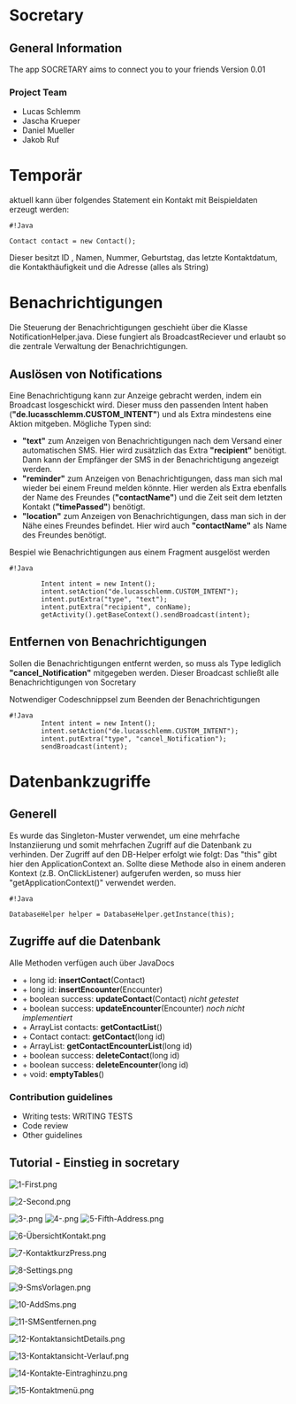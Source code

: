 # Socretary #

## General Information ##
The app SOCRETARY aims to connect you to your friends
Version 0.01

### Project Team ###

* Lucas Schlemm
* Jascha Krueper
* Daniel Mueller
* Jakob Ruf

# Temporär #

aktuell kann über folgendes Statement ein Kontakt mit Beispieldaten erzeugt werden:

```
#!Java

Contact contact = new Contact();
```
Dieser besitzt ID , Namen, Nummer, Geburtstag, das letzte Kontaktdatum, die Kontakthäufigkeit und die Adresse (alles als String)


# Benachrichtigungen #

Die Steuerung der Benachrichtigungen geschieht über die Klasse NotificationHelper.java.
Diese fungiert als BroadcastReciever und erlaubt so die zentrale Verwaltung der Benachrichtigungen.

## Auslösen von Notifications ##

Eine Benachrichtigung kann zur Anzeige gebracht werden, indem ein Broadcast losgeschickt wird.
Dieser muss den passenden Intent haben (**"de.lucasschlemm.CUSTOM_INTENT"**) und als Extra mindestens eine Aktion mitgeben.
Mögliche Typen sind:

* **"text"** zum Anzeigen von Benachrichtigungen nach dem Versand einer automatischen SMS. Hier wird zusätzlich das Extra **"recipient"** benötigt. Dann kann der Empfänger der SMS in der Benachrichtigung angezeigt werden.
* **"reminder"** zum Anzeigen von Benachrichtigungen, dass man sich mal wieder bei einem Freund melden könnte. Hier werden als Extra ebenfalls der Name des Freundes (**"contactName"**) und die Zeit seit dem letzten Kontakt (**"timePassed"**) benötigt.
* **"location"** zum Anzeigen von Benachrichtigungen, dass man sich in der Nähe eines Freundes befindet. Hier wird auch **"contactName"** als Name des Freundes benötigt.

Bespiel wie Benachrichtigungen aus einem Fragment ausgelöst werden
```
#!Java

        Intent intent = new Intent();
        intent.setAction("de.lucasschlemm.CUSTOM_INTENT");
        intent.putExtra("type", "text");
        intent.putExtra("recipient", conName);
        getActivity().getBaseContext().sendBroadcast(intent);
```
## Entfernen von Benachrichtigungen ##

Sollen die Benachrichtigungen entfernt werden, so muss als Type lediglich **"cancel_Notification"** mitgegeben werden. Dieser Broadcast schließt alle Benachrichtigungen von Socretary

Notwendiger Codeschnippsel zum Beenden der Benachrichtigungen
```
#!Java
        Intent intent = new Intent();
        intent.setAction("de.lucasschlemm.CUSTOM_INTENT");
        intent.putExtra("type", "cancel_Notification");
        sendBroadcast(intent);
```

# Datenbankzugriffe #

## Generell ##

Es wurde das Singleton-Muster verwendet, um eine mehrfache Instanziierung und somit mehrfachen Zugriff auf die Datenbank zu verhinden. Der Zugriff auf den DB-Helper erfolgt wie folgt:
Das "this" gibt hier den ApplicationContext an. Sollte diese Methode also in einem anderen Kontext (z.B. OnClickListener) aufgerufen werden, so muss hier "getApplicationContext()" verwendet werden.

```
#!Java

DatabaseHelper helper = DatabaseHelper.getInstance(this);
```

## Zugriffe auf die Datenbank ##

Alle Methoden verfügen auch über JavaDocs

* \+ long id: **insertContact**(Contact)
* \+ long id: **insertEncounter**(Encounter)
* \+ boolean success: **updateContact**(Contact) *nicht getestet*
* \+ boolean success: **updateEncounter**(Encounter) *noch nicht implementiert*
* \+ ArrayList<Contact> contacts: **getContactList**()
* \+ Contact contact: **getContact**(long id)
* \+ ArrayList<Encounter>: **getContactEncounterList**(long id)
* \+ boolean success: **deleteContact**(long id)
* \+ boolean success: **deleteEncounter**(long id)
* \+ void: **emptyTables**()




### Contribution guidelines ###

* Writing tests: WRITING TESTS
* Code review
* Other guidelines


## Tutorial - Einstieg in socretary ##

![1-First.png](https://bitbucket.org/repo/aAzoKb/images/1271786039-1-First.png)

![2-Second.png](https://bitbucket.org/repo/aAzoKb/images/2783151772-2-Second.png)

![3-.png](https://bitbucket.org/repo/aAzoKb/images/214797380-3-.png)
![4-.png](https://bitbucket.org/repo/aAzoKb/images/4103426109-4-.png)
![5-Fifth-Address.png](https://bitbucket.org/repo/aAzoKb/images/358176076-5-Fifth-Address.png)

![6-ÜbersichtKontakt.png](https://bitbucket.org/repo/aAzoKb/images/1473694768-6-%C3%9CbersichtKontakt.png)

![7-KontaktkurzPress.png](https://bitbucket.org/repo/aAzoKb/images/441216587-7-KontaktkurzPress.png)

![8-Settings.png](https://bitbucket.org/repo/aAzoKb/images/4084048922-8-Settings.png)

![9-SmsVorlagen.png](https://bitbucket.org/repo/aAzoKb/images/2577379485-9-SmsVorlagen.png)

![10-AddSms.png](https://bitbucket.org/repo/aAzoKb/images/271390194-10-AddSms.png)

![11-SMSentfernen.png](https://bitbucket.org/repo/aAzoKb/images/2490902126-11-SMSentfernen.png)

![12-KontaktansichtDetails.png](https://bitbucket.org/repo/aAzoKb/images/430645938-12-KontaktansichtDetails.png)

![13-Kontaktansicht-Verlauf.png](https://bitbucket.org/repo/aAzoKb/images/3537996818-13-Kontaktansicht-Verlauf.png)

![14-Kontakte-Eintraghinzu.png](https://bitbucket.org/repo/aAzoKb/images/2027024406-14-Kontakte-Eintraghinzu.png)

![15-Kontaktmenü.png](https://bitbucket.org/repo/aAzoKb/images/959416431-15-Kontaktmen%C3%BC.png)